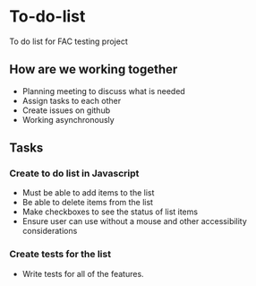# To-do-list
To do list for FAC testing project


## How are we working together
- Planning meeting to discuss what is needed
- Assign tasks to each other
- Create issues on github
- Working asynchronously

## Tasks

### Create to do list in Javascript
- Must be able to add items to the list
- Be able to delete items from the list
- Make checkboxes to see the status of list items
- Ensure user can use without a mouse and other accessibility considerations

### Create tests for the list
- Write tests  for all of the features.
